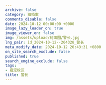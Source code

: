 ```yaml
---
archive: false
category: 猫档案
comments_disable: false
date: 2024-10-12 00:00:00 +0000
image_lazy_loader_on: true
image_viewer_on: false
img: /assets/upload/封面图/警长.jpg
lng_pair: id_2024-10-12--204328_警长
meta_modify_date: 2024-10-12 20:43:31 +0800
on_site_search_exclude: false
published: true
search_engine_exclude: false
tags:
- 嘉定校区
title: 警长
---
```

